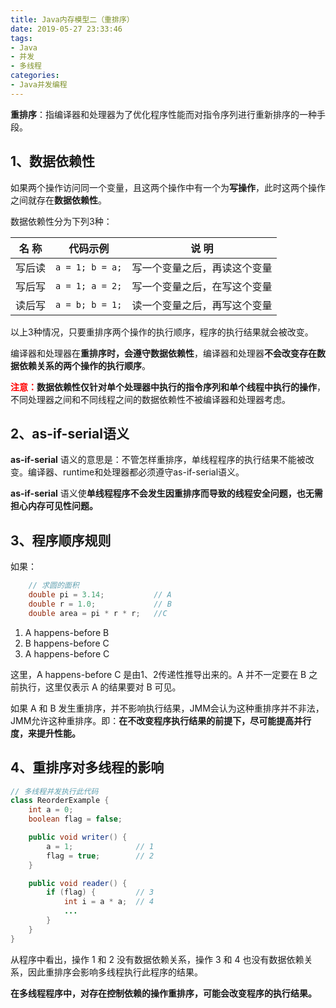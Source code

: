 ```yaml
---
title: Java内存模型二（重排序）
date: 2019-05-27 23:33:46
tags:
- Java
- 并发
- 多线程
categories:
- Java并发编程
---
```


**重排序**：指编译器和处理器为了优化程序性能而对指令序列进行重新排序的一种手段。

## 1、数据依赖性

如果两个操作访问同一个变量，且这两个操作中有一个为**写操作**，此时这两个操作之间就存在**数据依赖性**。

数据依赖性分为下列3种：

<!-- more -->

| 名  称 | 代码示例 | 说  明 |
| ------ | ------ | ------ |
| 写后读 | `a = 1; b = a;` | 写一个变量之后，再读这个变量 |
| 写后写 | `a = 1; a = 2;` | 写一个变量之后，在写这个变量 |
| 读后写 | `a = b; b = 1;` | 读一个变量之后，再写这个变量 |

以上3种情况，只要重排序两个操作的执行顺序，程序的执行结果就会被改变。

编译器和处理器在**重排序时，会遵守数据依赖性**，编译器和处理器**不会改变存在数据依赖关系的两个操作的执行顺序**。

<font color="red">**注意：**</font>**数据依赖性仅针对单个处理器中执行的指令序列和单个线程中执行的操作**，不同处理器之间和不同线程之间的数据依赖性不被编译器和处理器考虑。

## 2、as-if-serial语义

**as-if-serial** 语义的意思是：不管怎样重排序，单线程程序的执行结果不能被改变。编译器、runtime和处理器都必须遵守as-if-serial语义。

**as-if-serial** 语义使**单线程程序不会发生因重排序而导致的线程安全问题，也无需担心内存可见性问题。**

## 3、程序顺序规则

如果：
```java
	// 求圆的面积
	double pi = 3.14;			// A
	double r = 1.0;				// B
	double area = pi * r * r;	//C
```

1) A happens-before B
2) B happens-before C
3) A happens-before C

这里，A happens-before C 是由1、2传递性推导出来的。A 并不一定要在 B 之前执行，这里仅表示 A 的结果要对 B 可见。

如果 A 和 B 发生重排序，并不影响执行结果，JMM会认为这种重排序并不非法，JMM允许这种重排序。即：**在不改变程序执行结果的前提下，尽可能提高并行度，来提升性能。**

## 4、重排序对多线程的影响

```java
// 多线程并发执行此代码
class ReorderExample {
    int a = 0;
    boolean flag = false;

    public void writer() {
        a = 1;              // 1
        flag = true;        // 2
    }

    public void reader() {
        if (flag) {         // 3
            int i = a * a;  // 4
            ...
        }
    }
}
```

从程序中看出，操作 1 和 2 没有数据依赖关系，操作 3 和 4 也没有数据依赖关系，因此重排序会影响多线程执行此程序的结果。

**在多线程程序中，对存在控制依赖的操作重排序，可能会改变程序的执行结果。**


